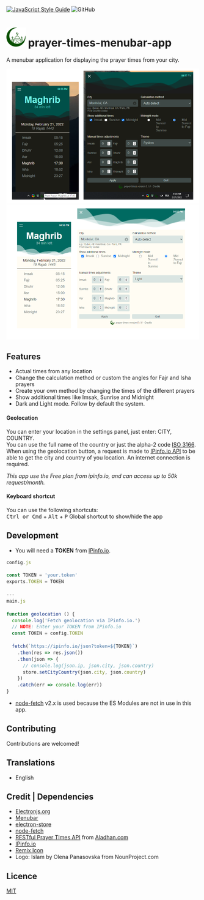 [![JavaScript Style Guide](https://img.shields.io/badge/code_style-standard-brightgreen.svg)](https://standardjs.com) ![GitHub](https://img.shields.io/github/license/b0bdN/prayer-times-menubar-app)

# <img src="./assets/Logo.png" alt="logo" width="50"> prayer-times-menubar-app

A menubar application for displaying the prayer times from your city.

![prayer-times screenshot - dark](./assets/screenshots/prayer-times-dark.png)
![prayer-times screenshot - light](./assets/screenshots/prayer-times-light.png)

## Features

- Actual times from any location
- Change the calculation method or custom the angles for Fajr and Isha prayers
- Create your own method by changing the times of the different prayers
- Show additional times like Imsak, Sunrise and Midnight
- Dark and Light mode. Follow by default the system.

#### Geolocation

You can enter your location in the settings panel, just enter: CITY, COUNTRY. <br>
You can use the full name of the country or just the alpha-2 code [ISO 3166](https://www.iso.org/obp/ui/#search/code/). <br>
When using the geolocation button, a request is made to [IPinfo.io API](https://ipinfo.io/) to be able to get the city and country of you location. An internet connection is required.

*This app use the Free plan from ipinfo.io, and can access up to 50k request/month.*

#### Keyboard shortcut

You can use the following shortcuts: <br>
<kbd>Ctrl or Cmd</kbd> + <kbd>Alt</kbd> + <kbd>P</kbd>  Global shortcut to show/hide the app

## Development

- You will need a **TOKEN** from [IPinfo.io](https://ipinfo.io/).
```js
config.js

const TOKEN = 'your.token'
exports.TOKEN = TOKEN

---
main.js

function geolocation () {
  console.log('Fetch geolocation via IPinfo.io.')
  // NOTE: Enter your TOKEN from IPinfo.io
  const TOKEN = config.TOKEN

  fetch(`https://ipinfo.io/json?token=${TOKEN}`)
    .then(res => res.json())
    .then(json => {
      // console.log(json.ip, json.city, json.country)
      store.setCityCountry(json.city, json.country)
    })
    .catch(err => console.log(err))
}
```

- [node-fetch](https://github.com/node-fetch/node-fetch/tree/2.x#readme) v2.x is used because the ES Modules are not in use in this app.

## Contributing

Contributions are welcomed!

## Translations

- English

## Credit | Dependencies

- [Electronjs.org](https://www.electronjs.org/)
- [Menubar](https://github.com/maxogden/menubar)
- [electron-store](https://github.com/sindresorhus/electron-store)
- [node-fetch](https://github.com/node-fetch/node-fetch)
- [RESTful Prayer TImes API](https://aladhan.com/prayer-times-api) from [Aladhan.com](https://aladhan.com/)
- [IPinfo.io](https://ipinfo.io/)
- [Remix Icon](https://github.com/Remix-Design/RemixIcon)
- Logo: Islam by Olena Panasovska from NounProject.com

## Licence

[MIT](LICENSE)
